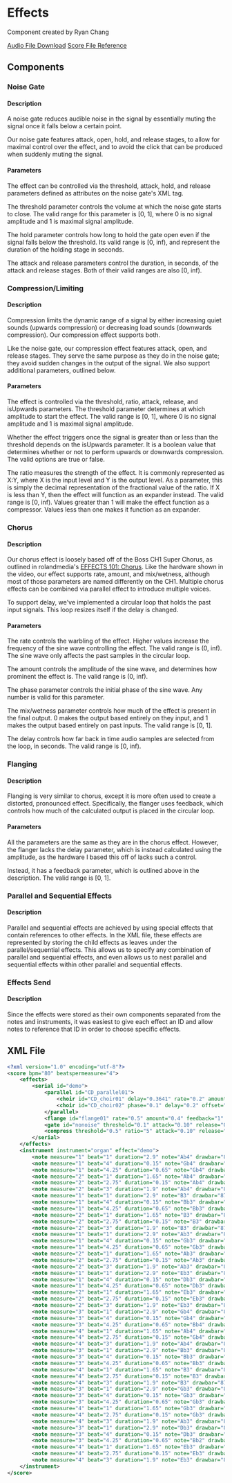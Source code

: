 # Effects
Component created by Ryan Chang

[Audio File Download](../Audio%20Outputs%20-%20FINAL%20RECORDINGS/effects_demo.wav)
[Score File Reference](../Audio%20Outputs%20-%20FINAL%20RECORDINGS/effects_demo.score)

## Components
### Noise Gate
#### Description
A noise gate reduces audible noise in the signal by essentially muting the
signal once it falls below a certain point.

Our noise gate features attack, open, hold, and release stages, to allow for
maximal control over the effect, and to avoid the click that can be produced
when suddenly muting the signal.

#### Parameters
The effect can be controlled via the threshold, attack, hold, and release
parameters defined as attributes on the noise gate's XML tag.

The threshold parameter controls the volume at which the noise gate starts to
close. The valid range for this parameter is [0, 1], where 0 is no signal
amplitude and 1 is maximal signal amplitude.

The hold parameter controls how long to hold the gate open even if the signal
falls below the threshold. Its valid range is [0, inf), and represent the
duration of the holding stage in seconds.

The attack and release parameters control the duration, in seconds, of the
attack and release stages. Both of their valid ranges are also [0, inf).

### Compression/Limiting
#### Description
Compression limits the dynamic range of a signal by either increasing quiet
sounds (upwards compression) or decreasing load sounds (downwards compression).
Our compression effect supports both.

Like the noise gate, our compression effect features attack, open, and release
stages. They serve the same purpose as they do in the noise gate; they avoid
sudden changes in the output of the signal. We also support additional
parameters, outlined below.

#### Parameters
The effect is controlled via the threshold, ratio, attack, release, and
isUpwards parameters. The threshold parameter determines at which amplitude to
start the effect. The valid range is [0, 1], where 0 is no signal amplitude and
1 is maximal signal amplitude.

Whether the effect triggers once the signal is greater than or less than the
threshold depends on the isUpwards parameter. It is a boolean value that
determines whether or not to perform upwards or downwards compression. The valid
options are true or false.

The ratio measures the strength of the effect. It is commonly represented as
X:Y, where X is the input level and Y is the output level. As a parameter, this
is simply the decimal representation of the fractional value of the ratio. If X
is less than Y, then the effect will function as an expander instead. The valid
range is [0, inf). Values greater than 1 will make the effect function as a
compressor. Values less than one makes it function as an expander.

### Chorus
#### Description
Our chorus effect is loosely based off of the Boss CH1 Super Chorus, as outlined
in rolandmedia's [EFFECTS 101:
Chorus]("https://www.youtube.com/watch?v=zmN7fK3fKUE"). Like the hardware shown
in the video, our effect supports rate, amount, and mix/wetness, although most
of those parameters are named differently on the CH1. Multiple chorus effects
can be combined via parallel effect to introduce multiple voices.

To support delay, we've implemented a circular loop that holds the past input
signals. This loop resizes itself if the delay is changed.

#### Parameters
The rate controls the warbling of the effect. Higher values increase the
frequency of the sine wave controlling the effect. The valid range is (0, inf).
The sine wave only affects the past samples in the circular loop.

The amount controls the amplitude of the sine wave, and determines how prominent
the effect is. The valid range is (0, inf).

The phase parameter controls the initial phase of the sine wave. Any number is
valid for this parameter.

The mix/wetness parameter controls how much of the effect is present in the
final output. 0 makes the output based entirely on they input, and 1 makes the
output based entirely on past inputs. The valid range is [0, 1].

The delay controls how far back in time audio samples are selected from the
loop, in seconds. The valid range is [0, inf).

### Flanging
#### Description
Flanging is very similar to chorus, except it is more often used to create a
distorted, pronounced effect. Specifically, the flanger uses feedback, which
controls how much of the calculated output is placed in the circular loop.

#### Parameters
All the parameters are the same as they are in the chorus effect. However, the
flanger lacks the delay parameter, which is instead calculated using the
amplitude, as the hardware I based this off of lacks such a control.

Instead, it has a feedback parameter, which is outlined above in the
description. The valid range is [0, 1].

### Parallel and Sequential Effects
#### Description
Parallel and sequential effects are achieved by using special effects that
contain references to other effects. In the XML file, these effects are
represented by storing the child effects as leaves under the parallel/sequential
effects. This allows us to specify any combination of parallel and sequential
effects, and even allows us to nest parallel and sequential effects within other
parallel and sequential effects.

### Effects Send
#### Description
Since the effects were stored as their own components separated from the notes
and instruments, it was easiest to give each effect an ID and allow notes to
reference that ID in order to choose specific effects.

## XML File
```xml
<?xml version="1.0" encoding="utf-8"?>
<score bpm="80" beatspermeasure="4">
    <effects>
		<serial id="demo">
	        <parallel id="CD_parallel01">
        	    <choir id="CD_choir01" delay="0.3641" rate="0.2" amount="0.5" mix="0.5" />
    	        <choir id="CD_choir02" phase="0.1" delay="0.2" offset="1" rate="0.3" amount="0.5" mix="0.5" />
	        </parallel>
            <flange id="flange01" rate="0.5" amount="0.4" feedback="1" mix="0.5" gain="1.5" />
            <gate id="nonoise" threshold="0.1" attack="0.10" release="0.10" hold="0.50" />
            <compress threshold="0.5" ratio="5" attack="0.10" release="0.10" isUpwards="false" />
        </serial>
    </effects>
    <instrument instrument="organ" effect="demo">
        <note measure="1" beat="1" duration="2.9" note="Ab4" drawbar="876543210" leslie ="0.1" vibrato = "0.1"/>
        <note measure="1" beat="4" duration="0.15" note="Gb4" drawbar="876543210" leslie ="0.1" vibrato = "0.1"/>
        <note measure="1" beat="4.25" duration="0.65" note="Gb4" drawbar="876543210" leslie ="0.1" vibrato = "0.1"/>
        <note measure="2" beat="1" duration="1.65" note="Ab4" drawbar="876543210" leslie ="0.1" vibrato = "0.1"/>
        <note measure="2" beat="2.75" duration="0.15" note="Ab4" drawbar="876543210" leslie ="0.1" vibrato = "0.1"/>
        <note measure="2" beat="3" duration="1.9" note="Ab4" drawbar="876543210" leslie ="0.1" vibrato = "0.1"/>
        <note measure="1" beat="1" duration="2.9" note="B3" drawbar="876543210" leslie ="0.1" vibrato = "0.1"/>
        <note measure="1" beat="4" duration="0.15" note="Bb3" drawbar="876543210" leslie ="0.1" vibrato = "0.1"/>
        <note measure="1" beat="4.25" duration="0.65" note="Bb3" drawbar="876543210" leslie ="0.1" vibrato = "0.1"/>
        <note measure="2" beat="1" duration="1.65" note="B3" drawbar="876543210" leslie ="0.1" vibrato = "0.1"/>
        <note measure="2" beat="2.75" duration="0.15" note="B3" drawbar="876543210" leslie ="0.1" vibrato = "0.1"/>
        <note measure="2" beat="3" duration="1.9" note="B3" drawbar="876543210" leslie ="0.1" vibrato = "0.1"/>
        <note measure="1" beat="1" duration="2.9" note="Ab3" drawbar="876543210" leslie ="0.1" vibrato = "0.1"/>
        <note measure="1" beat="4" duration="0.15" note="Gb3" drawbar="876543210" leslie ="0.1" vibrato = "0.1"/>
        <note measure="1" beat="4.25" duration="0.65" note="Gb3" drawbar="876543210" leslie ="0.1" vibrato = "0.1"/>
        <note measure="2" beat="1" duration="1.65" note="Ab3" drawbar="876543210" leslie ="0.1" vibrato = "0.1"/>
        <note measure="2" beat="2.75" duration="0.15" note="Ab3" drawbar="876543210" leslie ="0.1" vibrato = "0.1"/>
        <note measure="2" beat="3" duration="1.9" note="Ab3" drawbar="876543210" leslie ="0.1" vibrato = "0.1"/>
        <note measure="1" beat="1" duration="2.9" note="Eb3" drawbar="876543210" leslie ="0.1" vibrato = "0.1"/>
        <note measure="1" beat="4" duration="0.15" note="Db3" drawbar="876543210" leslie ="0.1" vibrato = "0.1"/>
        <note measure="1" beat="4.25" duration="0.65" note="Db3" drawbar="876543210" leslie ="0.1" vibrato = "0.1"/>
        <note measure="2" beat="1" duration="1.65" note="Eb3" drawbar="876543210" leslie ="0.1" vibrato = "0.1"/>
        <note measure="2" beat="2.75" duration="0.15" note="Eb3" drawbar="876543210" leslie ="0.1" vibrato = "0.1"/>
        <note measure="2" beat="3" duration="1.9" note="Eb3" drawbar="876543210" leslie ="0.1" vibrato = "0.1"/>
        <note measure="3" beat="1" duration="2.9" note="Gb4" drawbar="876543210" leslie ="0.1" vibrato = "0.1"/>
        <note measure="3" beat="4" duration="0.15" note="Gb4" drawbar="876543210" leslie ="0.1" vibrato = "0.1"/>
        <note measure="3" beat="4.25" duration="0.65" note="Bb4" drawbar="876543210" leslie ="0.1" vibrato = "0.1"/>
        <note measure="4" beat="1" duration="1.65" note="Ab4" drawbar="876543210" leslie ="0.1" vibrato = "0.1"/>
        <note measure="4" beat="2.75" duration="0.15" note="Gb4" drawbar="876543210" leslie ="0.1" vibrato = "0.1"/>
        <note measure="4" beat="3" duration="1.9" note="Ab4" drawbar="876543210" leslie ="0.1" vibrato = "0.1"/>
        <note measure="3" beat="1" duration="2.9" note="Bb3" drawbar="876543210" leslie ="0.1" vibrato = "0.1"/>
        <note measure="3" beat="4" duration="0.15" note="Bb3" drawbar="876543210" leslie ="0.1" vibrato = "0.1"/>
        <note measure="3" beat="4.25" duration="0.65" note="Bb3" drawbar="876543210" leslie ="0.1" vibrato = "0.1"/>
        <note measure="4" beat="1" duration="1.65" note="B3" drawbar="876543210" leslie ="0.1" vibrato = "0.1"/>
        <note measure="4" beat="2.75" duration="0.15" note="B3" drawbar="876543210" leslie ="0.1" vibrato = "0.1"/>
        <note measure="4" beat="3" duration="1.9" note="B3" drawbar="876543210" leslie ="0.1" vibrato = "0.1"/>
        <note measure="3" beat="1" duration="2.9" note="Gb3" drawbar="876543210" leslie ="0.1" vibrato = "0.1"/>
        <note measure="3" beat="4" duration="0.15" note="Gb3" drawbar="876543210" leslie ="0.1" vibrato = "0.1"/>
        <note measure="3" beat="4.25" duration="0.65" note="Gb3" drawbar="876543210" leslie ="0.1" vibrato = "0.1"/>
        <note measure="4" beat="1" duration="1.65" note="Gb3" drawbar="876543210" leslie ="0.1" vibrato = "0.1"/>
        <note measure="4" beat="2.75" duration="0.15" note="Gb3" drawbar="876543210" leslie ="0.1" vibrato = "0.1"/>
        <note measure="4" beat="3" duration="1.9" note="Ab3" drawbar="876543210" leslie ="0.1" vibrato = "0.1"/>
        <note measure="3" beat="1" duration="2.9" note="Db3" drawbar="876543210" leslie ="0.1" vibrato = "0.1"/>
        <note measure="3" beat="4" duration="0.15" note="Db3" drawbar="876543210" leslie ="0.1" vibrato = "0.1"/>
        <note measure="3" beat="4.25" duration="0.65" note="Bb2" drawbar="876543210" leslie ="0.1" vibrato = "0.1"/>
        <note measure="4" beat="1" duration="1.65" note="Eb3" drawbar="876543210" leslie ="0.1" vibrato = "0.1"/>
        <note measure="4" beat="2.75" duration="0.15" note="Eb3" drawbar="876543210" leslie ="0.1" vibrato = "0.1"/>
        <note measure="4" beat="3" duration="1.9" note="Eb3" drawbar="876543210" leslie ="0.1" vibrato = "0.1"/>
    </instrument>
</score>

```

